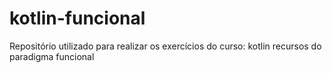 # kotlin-funcional
Repositório utilizado para realizar os exercícios do curso: kotlin recursos do paradigma funcional

